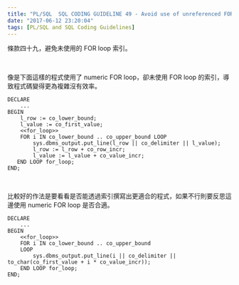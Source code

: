 ```yaml
---
title: "PL/SQL  SQL CODING GUIDELINE 49 - Avoid use of unreferenced FOR loop indexes"
date: "2017-06-12 23:20:04"
tags: [PL/SQL and SQL Coding Guidelines]
---
```



條款四十九，避免未使用的 FOR loop 索引。  

<!-- More -->

<br/>


像是下面這樣的程式使用了 numeric FOR loop，卻未使用 FOR loop 的索引，導致程式碼變得更為複雜沒有效率。  

```psql
DECLARE
    ...
BEGIN
    l_row := co_lower_bound;
    l_value := co_first_value;
    <<for_loop>>
    FOR i IN co_lower_bound .. co_upper_bound LOOP
        sys.dbms_output.put_line(l_row || co_delimiter || l_value); 
        l_row := l_row + co_row_incr;
        l_value := l_value + co_value_incr;
   END LOOP for_loop;
END;
```

<br/>



比較好的作法是要看看是否能透過索引撰寫出更適合的程式，如果不行則要反思這邊使用 numeric FOR loop 是否合適。  

```psql
DECLARE
    ...
BEGIN
    <<for_loop>>
    FOR i IN co_lower_bound .. co_upper_bound 
    LOOP
        sys.dbms_output.put_line(i || co_delimiter || to_char(co_first_value + i * co_value_incr));
    END LOOP for_loop;
END;
```
